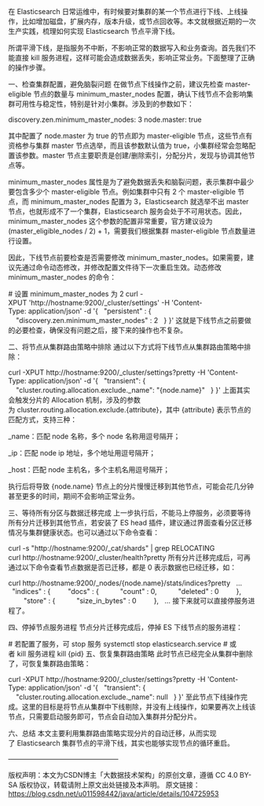在 Elasticsearch 日常运维中，有时候要对集群的某一个节点进行下线、上线操作，比如增加磁盘，扩展内存，版本升级，或节点回收等。本文就根据近期的一次生产实践，梳理如何实现 Elasticsearch 节点平滑下线。

所谓平滑下线，是指服务不中断，不影响正常的数据写入和业务查询。首先我们不能直接 kill 服务进程，这样可能会造成数据丢失，影响正常业务。下面整理了正确的操作步骤。

一、检查集群配置，避免脑裂问题
在做节点下线操作之前，建议先检查 master-eligible 节点的数量与 minimum_master_nodes 配置，确认下线节点不会影响集群可用性与稳定性，特别是针对小集群。涉及到的参数如下：

discovery.zen.minimum_master_nodes: 3
node.master: true

其中配置了 node.master 为 true 的节点即为 master-eligible 节点，这些节点有资格参与集群 master 节点选举，而且该参数默认值为 true，小集群经常会忽略配置该参数。master 节点主要职责是创建/删除索引，分配分片，发现与协调其他节点等。

minimum_master_nodes 属性是为了避免数据丢失和脑裂问题，表示集群中最少要包含多少个 master-eligible 节点。例如集群中只有 2 个 master-eligible 节点，而 minimum_master_nodes 配置为 3，Elasticsearch 就选举不出 master 节点，也就形成不了一个集群，Elasticsearch 服务会处于不可用状态。因此，minimum_master_nodes 这个参数的配置非常重要，官方建议设为(master_eligible_nodes / 2) + 1，需要我们根据集群 master-eligible 节点数量进行设置。

因此，下线节点前要检查是否需要修改 minimum_master_nodes。如果需要，建议先通过命令动态修改，并修改配置文件待下一次重启生效。动态修改 minimum_master_nodes 的命令：

# 设置 minimum_master_nodes 为 2
curl -XPUT 'http://hostname:9200/_cluster/settings' -H 'Content-Type: application/json' -d '{
  "persistent" : {
    "discovery.zen.minimum_master_nodes" : 2
  }
}'
这就是下线节点之前要做的必要检查，确保没有问题之后，接下来的操作也不复杂。

二、将节点从集群路由策略中排除
通过以下方式将下线节点从集群路由策略中排除：

curl -XPUT http://hostname:9200/_cluster/settings?pretty -H 'Content-Type: application/json' -d '{
  "transient": {
    "cluster.routing.allocation.exclude._name": "{node.name}"
  }
}'
上面其实会触发分片的 Allocation 机制，涉及的参数为 cluster.routing.allocation.exclude.{attribute}，其中 {attribute} 表示节点的匹配方式，支持三种：

_name：匹配 node 名称，多个 node 名称用逗号隔开；

_ip：匹配 node ip 地址，多个地址用逗号隔开；

_host：匹配 node 主机名，多个主机名用逗号隔开；

执行后将导致 {node.name} 节点上的分片慢慢迁移到其他节点，可能会花几分钟甚至更多的时间，期间不会影响正常业务。

三、等待所有分区与数据迁移完成
上一步执行后，不能马上停服务，必须要等待所有分片迁移到其他节点，若安装了 ES head 插件，建议通过界面查看分区迁移情况与集群健康状态。也可以通过以下命令查看：

curl -s "http://hostname:9200/_cat/shards" | grep RELOCATING
curl http://hostname:9200/_cluster/health?pretty
所有分片迁移完成后，可再通过以下命令查看节点数据是否已迁移，都是 0 表示数据也已经迁移，如：

curl http://hostname:9200/_nodes/{node.name}/stats/indices?pretty
  ...
  "indices" : {
        "docs" : {
          "count" : 0,
          "deleted" : 0
        },
        "store" : {
          "size_in_bytes" : 0
        },
  ...
接下来就可以直接停服务进程了。

四、停掉节点服务进程
节点分片迁移完成后，停掉 ES 下线节点的服务进程：

# 若配置了服务，可 stop 服务
systemctl stop elasticsearch.service
# 或者 kill 服务进程
kill {pid}
五、恢复集群路由策略
此时节点已经完全从集群中删除了，可恢复集群路由策略：

curl -XPUT http://hostname:9200/_cluster/settings?pretty -H 'Content-Type: application/json' -d '{
  "transient": {
    "cluster.routing.allocation.exclude._name": null
  }
}'
至此节点下线操作完成。这里的目标是将节点从集群中下线剔除，并没有上线操作，如果要再次上线该节点，只需要启动服务即可，节点会自动加入集群并分配分片。

六、总结
本文主要利用集群路由策略实现分片的自动迁移，从而实现了 Elasticsearch 集群节点的平滑下线，其实也能够实现节点的循环重启。

————————————————

版权声明：本文为CSDN博主「大数据技术架构」的原创文章，遵循 CC 4.0 BY-SA 版权协议，转载请附上原文出处链接及本声明。
原文链接：https://blog.csdn.net/u011598442/java/article/details/104725953
